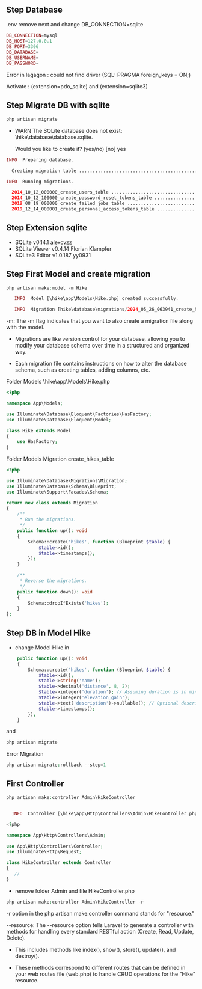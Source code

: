 
## Step Database

.env remove next and change DB_CONNECTION=sqlite

```php 
DB_CONNECTION=mysql
DB_HOST=127.0.0.1
DB_PORT=3306
DB_DATABASE=
DB_USERNAME=
DB_PASSWORD=
```

Error in lagagon : could not find driver (SQL: PRAGMA foreign_keys = ON;)

Activate : (extension=pdo_sqlite) and (extension=sqlite3)

## Step Migrate DB with sqlite

```php 
php artisan migrate
```
- WARN  The SQLite database does not exist: \hike\database\database.sqlite.

  Would you like to create it? (yes/no) [no]
  yes

```php 
INFO  Preparing database.

  Creating migration table ................................................................................. 14ms DONE

INFO  Running migrations.

  2014_10_12_000000_create_users_table ..................................................................... 12ms DONE
  2014_10_12_100000_create_password_reset_tokens_table ...................................................... 6ms DONE
  2019_08_19_000000_create_failed_jobs_table ............................................................... 14ms DONE
  2019_12_14_000001_create_personal_access_tokens_table .................................................... 23ms DONE
```

## Step Extension sqlite

- SQLite v0.14.1 alexcvzz
- SQLite Viewer v0.4.14 Florian Klampfer
- SQLite3 Editor v1.0.187 yy0931

## Step First Model and create migration

```php 
php artisan make:model -m Hike

   INFO  Model [\hike\app\Models\Hike.php] created successfully.

   INFO  Migration [hike\database\migrations/2024_05_26_063941_create_hikes_table.php] created successfully.

```
-m: The -m flag indicates that you want to also create a migration file along with the model. 

- Migrations are like version control for your database, allowing you to modify your database schema over time in a structured and organized way. 

- Each migration file contains instructions on how to alter the database schema, such as creating tables, adding columns, etc.


Folder Models \hike\app\Models\Hike.php


```php 
<?php

namespace App\Models;

use Illuminate\Database\Eloquent\Factories\HasFactory;
use Illuminate\Database\Eloquent\Model;

class Hike extends Model
{
    use HasFactory;
}

```
Folder Models Migration create_hikes_table

```php 
<?php

use Illuminate\Database\Migrations\Migration;
use Illuminate\Database\Schema\Blueprint;
use Illuminate\Support\Facades\Schema;

return new class extends Migration
{
    /**
     * Run the migrations.
     */
    public function up(): void
    {
        Schema::create('hikes', function (Blueprint $table) {
            $table->id();
            $table->timestamps();
        });
    }

    /**
     * Reverse the migrations.
     */
    public function down(): void
    {
        Schema::dropIfExists('hikes');
    }
};
```
## Step DB in Model Hike

- change Model Hike in 

```php 
    public function up(): void
    {
        Schema::create('hikes', function (Blueprint $table) {
            $table->id();
            $table->string('name');
            $table->decimal('distance', 8, 2);
            $table->integer('duration'); // Assuming duration is in minutes
            $table->integer('elevation_gain');
            $table->text('description')->nullable(); // Optional description field
            $table->timestamps();
        });
    }

```
 and 

 ```php 
php artisan migrate
```

Error Migration 
 ```php 
php artisan migrate:rollback --step=1
```


## First Controller

 ```php 
php artisan make:controller Admin\HikeController


   INFO  Controller [\hike\app\Http\Controllers\Admin\HikeController.php] created successfully.

<?php

namespace App\Http\Controllers\Admin;

use App\Http\Controllers\Controller;
use Illuminate\Http\Request;

class HikeController extends Controller
{
    //
}

```
- remove folder Admin and file HikeController.php

 ```php 
php artisan make:controller Admin\HikeController -r
```

-r option in the php artisan make:controller command stands for "resource."

--resource: The --resource option tells Laravel to generate a controller with methods for handling every standard RESTful action (Create, Read, Update, Delete). 

- This includes methods like index(), show(), store(), update(), and destroy(). 

- These methods correspond to different routes that can be defined in your web routes file (web.php) to handle CRUD operations for the "Hike" resource.


